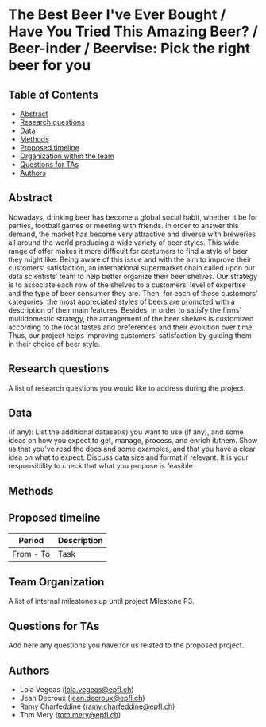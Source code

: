 # The Best Beer I've Ever Bought / Have You Tried This Amazing Beer? / Beer-inder / Beervise: Pick the right beer for you

## Table of Contents
- [Abstract](#abstract)
- [Research questions](#research-questions)
- [Data](#data)
- [Methods](#methods)
- [Proposed timeline](#proposed-timeline)
- [Organization within the team](#organization-within-the-team)
- [Questions for TAs](#questions-for-tas)
- [Authors](#authors)

## Abstract
Nowadays, drinking beer has become a global social habit, whether it be for parties, football games or meeting with friends. In order to answer this demand, the market has become very attractive and diverse with breweries all around the world producing a wide variety of beer styles. This wide range of offer makes it more difficult for costumers to find a style of beer they might like. Being aware of this issue and with the aim to improve their customers’ satisfaction, an international supermarket chain called upon our data scientists’ team to help better organize their beer shelves. Our strategy is to associate each row of the shelves to a customers’ level of expertise and the type of beer consumer they are. Then, for each of these customers’ categories, the most appreciated styles of beers are promoted with a description of their main features. Besides, in order to satisfy the firms’ multidomestic strategy, the arrangement of the beer shelves is customized according to the local tastes and preferences and their evolution over time. Thus, our project helps improving customers’ satisfaction by guiding them in their choice of beer style. 

## Research questions
A list of research questions you would like to address during the project.

## Data
(if any): List the additional dataset(s) you want to use (if any), and some ideas on how you expect to get, manage, process, and enrich it/them. Show us that you’ve read the docs and some examples, and that you have a clear idea on what to expect. Discuss data size and format if relevant. It is your responsibility to check that what you propose is feasible.

## Methods

## Proposed timeline

| Period                 | Description               |
| ---------------------- | ------------------------- |
| From - To      | Task |


## Team Organization
A list of internal milestones up until project Milestone P3.

## Questions for TAs
Add here any questions you have for us related to the proposed project.

## Authors
- Lola Vegeas (lola.vegeas@epfl.ch)
- Jean Decroux (jean.decroux@epfl.ch)
- Ramy Charfeddine (ramy.charfeddine@epfl.ch)
- Tom Mery (tom.mery@epfl.ch)
